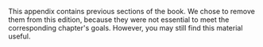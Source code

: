 This appendix contains previous sections of the book. We chose to remove them from this edition, because they were not essential to meet the corresponding chapter's goals. However, you may still find this material useful.
